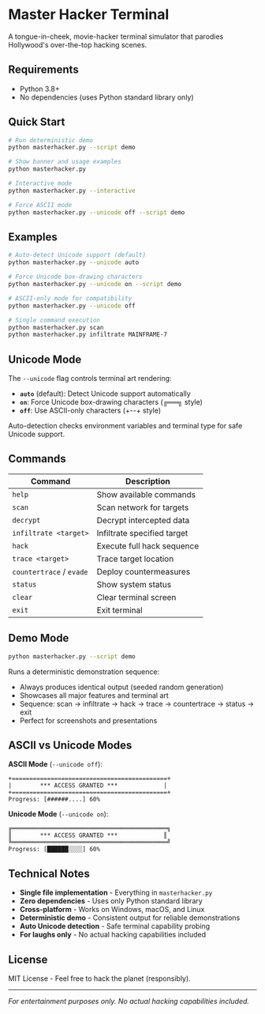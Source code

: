 # Master Hacker Terminal

A tongue-in-cheek, movie-hacker terminal simulator that parodies Hollywood's over-the-top hacking scenes.

## Requirements

- Python 3.8+
- No dependencies (uses Python standard library only)

## Quick Start

```bash
# Run deterministic demo
python masterhacker.py --script demo

# Show banner and usage examples
python masterhacker.py

# Interactive mode
python masterhacker.py --interactive

# Force ASCII mode
python masterhacker.py --unicode off --script demo
```

## Examples

```bash
# Auto-detect Unicode support (default)
python masterhacker.py --unicode auto

# Force Unicode box-drawing characters
python masterhacker.py --unicode on --script demo

# ASCII-only mode for compatibility
python masterhacker.py --unicode off

# Single command execution
python masterhacker.py scan
python masterhacker.py infiltrate MAINFRAME-7
```

## Unicode Mode

The `--unicode` flag controls terminal art rendering:

- **`auto`** (default): Detect Unicode support automatically
- **`on`**: Force Unicode box-drawing characters (╔══╗ style)
- **`off`**: Use ASCII-only characters (+--+ style)

Auto-detection checks environment variables and terminal type for safe Unicode support.

## Commands

| Command | Description |
|---------|-------------|
| `help` | Show available commands |
| `scan` | Scan network for targets |
| `decrypt` | Decrypt intercepted data |
| `infiltrate <target>` | Infiltrate specified target |
| `hack` | Execute full hack sequence |
| `trace <target>` | Trace target location |
| `countertrace` / `evade` | Deploy countermeasures |
| `status` | Show system status |
| `clear` | Clear terminal screen |
| `exit` | Exit terminal |

## Demo Mode

```bash
python masterhacker.py --script demo
```

Runs a deterministic demonstration sequence:
- Always produces identical output (seeded random generation)
- Showcases all major features and terminal art
- Sequence: scan → infiltrate → hack → trace → countertrace → status → exit
- Perfect for screenshots and presentations

## ASCII vs Unicode Modes

**ASCII Mode** (`--unicode off`):
```
+============================================+
|        *** ACCESS GRANTED ***             |
+============================================+
Progress: [######....] 60%
```

**Unicode Mode** (`--unicode on`):
```
╔════════════════════════════════════════════╗
║        *** ACCESS GRANTED ***             ║
╚════════════════════════════════════════════╝
Progress: [██████░░░░] 60%
```

## Technical Notes

- **Single file implementation** - Everything in `masterhacker.py`
- **Zero dependencies** - Uses only Python standard library  
- **Cross-platform** - Works on Windows, macOS, and Linux
- **Deterministic demo** - Consistent output for reliable demonstrations
- **Auto Unicode detection** - Safe terminal capability probing
- **For laughs only** - No actual hacking capabilities included

## License

MIT License - Feel free to hack the planet (responsibly).

---

*For entertainment purposes only. No actual hacking capabilities included.*